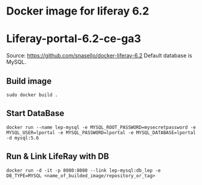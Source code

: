 # Docker image for liferay 6.2 
# Liferay-portal-6.2-ce-ga3
Source: https://github.com/snasello/docker-liferay-6.2
Default database is MySQL.

## Build image

```
sudo docker build .
```
## Start DataBase
```
docker run --name lep-mysql -e MYSQL_ROOT_PASSWORD=mysecretpassword -e MYSQL_USER=lportal -e MYSQL_PASSWORD=lportal -e MYSQL_DATABASE=lportal -d mysql:5.6
```

## Run & Link LifeRay with DB
```
docker run -d -it -p 8080:8080 --link lep-mysql:db_lep -e DB_TYPE=MYSQL <name_of_builded_image/repository_or_tag>
```
